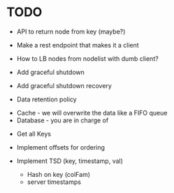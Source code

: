 TODO
====

* API to return node from key (maybe?)
* Make a rest endpoint that makes it a client
* How to LB nodes from nodelist with dumb client?

* Add graceful shutdown
* Add graceful shutdown recovery

* Data retention policy
 - Cache - we will overwrite the data like a FIFO queue
 - Database - you are in charge of

* Get all Keys

* Implement offsets for ordering

* Implement TSD (key, timestamp, val)
  - Hash on key (colFam)
  - server timestamps